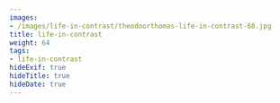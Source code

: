 ```yaml
---
images:
- /images/life-in-contrast/theodoorthomas-life-in-contrast-68.jpg
title: life-in-contrast
weight: 64
tags:
- life-in-contrast
hideExif: true
hideTitle: true
hideDate: true
---
```

